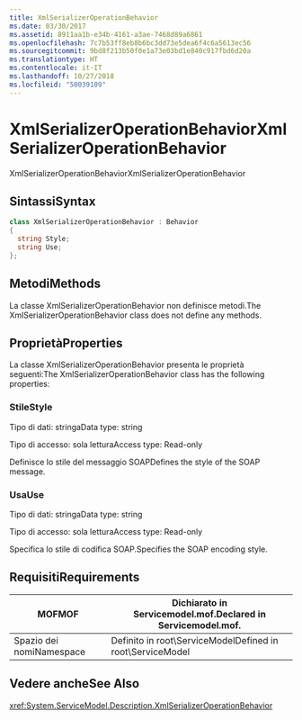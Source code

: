 ```yaml
---
title: XmlSerializerOperationBehavior
ms.date: 03/30/2017
ms.assetid: 8911aa1b-e34b-4161-a3ae-7468d89a6861
ms.openlocfilehash: 7c7b53ff8eb8b6bc3dd73e5dea6f4c6a5613ec56
ms.sourcegitcommit: 9bd8f213b50f0e1a73e03bd1e840c917fbd6d20a
ms.translationtype: HT
ms.contentlocale: it-IT
ms.lasthandoff: 10/27/2018
ms.locfileid: "50039109"
---
```

# <a name="xmlserializeroperationbehavior"></a><span data-ttu-id="dbf3e-102">XmlSerializerOperationBehavior</span><span class="sxs-lookup"><span data-stu-id="dbf3e-102">XmlSerializerOperationBehavior</span></span>
<span data-ttu-id="dbf3e-103">XmlSerializerOperationBehavior</span><span class="sxs-lookup"><span data-stu-id="dbf3e-103">XmlSerializerOperationBehavior</span></span>  
  
## <a name="syntax"></a><span data-ttu-id="dbf3e-104">Sintassi</span><span class="sxs-lookup"><span data-stu-id="dbf3e-104">Syntax</span></span>  
  
```csharp
class XmlSerializerOperationBehavior : Behavior  
{  
  string Style;  
  string Use;  
};  
```  
  
## <a name="methods"></a><span data-ttu-id="dbf3e-105">Metodi</span><span class="sxs-lookup"><span data-stu-id="dbf3e-105">Methods</span></span>  
 <span data-ttu-id="dbf3e-106">La classe XmlSerializerOperationBehavior non definisce metodi.</span><span class="sxs-lookup"><span data-stu-id="dbf3e-106">The XmlSerializerOperationBehavior class does not define any methods.</span></span>  
  
## <a name="properties"></a><span data-ttu-id="dbf3e-107">Proprietà</span><span class="sxs-lookup"><span data-stu-id="dbf3e-107">Properties</span></span>  
 <span data-ttu-id="dbf3e-108">La classe XmlSerializerOperationBehavior presenta le proprietà seguenti:</span><span class="sxs-lookup"><span data-stu-id="dbf3e-108">The XmlSerializerOperationBehavior class has the following properties:</span></span>  
  
### <a name="style"></a><span data-ttu-id="dbf3e-109">Stile</span><span class="sxs-lookup"><span data-stu-id="dbf3e-109">Style</span></span>  
 <span data-ttu-id="dbf3e-110">Tipo di dati: stringa</span><span class="sxs-lookup"><span data-stu-id="dbf3e-110">Data type: string</span></span>  
  
 <span data-ttu-id="dbf3e-111">Tipo di accesso: sola lettura</span><span class="sxs-lookup"><span data-stu-id="dbf3e-111">Access type: Read-only</span></span>  
  
 <span data-ttu-id="dbf3e-112">Definisce lo stile del messaggio SOAP</span><span class="sxs-lookup"><span data-stu-id="dbf3e-112">Defines the style of the SOAP message.</span></span>  
  
### <a name="use"></a><span data-ttu-id="dbf3e-113">Usa</span><span class="sxs-lookup"><span data-stu-id="dbf3e-113">Use</span></span>  
 <span data-ttu-id="dbf3e-114">Tipo di dati: stringa</span><span class="sxs-lookup"><span data-stu-id="dbf3e-114">Data type: string</span></span>  
  
 <span data-ttu-id="dbf3e-115">Tipo di accesso: sola lettura</span><span class="sxs-lookup"><span data-stu-id="dbf3e-115">Access type: Read-only</span></span>  
  
 <span data-ttu-id="dbf3e-116">Specifica lo stile di codifica SOAP.</span><span class="sxs-lookup"><span data-stu-id="dbf3e-116">Specifies the SOAP encoding style.</span></span>  
  
## <a name="requirements"></a><span data-ttu-id="dbf3e-117">Requisiti</span><span class="sxs-lookup"><span data-stu-id="dbf3e-117">Requirements</span></span>  
  
|<span data-ttu-id="dbf3e-118">MOF</span><span class="sxs-lookup"><span data-stu-id="dbf3e-118">MOF</span></span>|<span data-ttu-id="dbf3e-119">Dichiarato in Servicemodel.mof.</span><span class="sxs-lookup"><span data-stu-id="dbf3e-119">Declared in Servicemodel.mof.</span></span>|  
|---------|-----------------------------------|  
|<span data-ttu-id="dbf3e-120">Spazio dei nomi</span><span class="sxs-lookup"><span data-stu-id="dbf3e-120">Namespace</span></span>|<span data-ttu-id="dbf3e-121">Definito in root\ServiceModel</span><span class="sxs-lookup"><span data-stu-id="dbf3e-121">Defined in root\ServiceModel</span></span>|  
  
## <a name="see-also"></a><span data-ttu-id="dbf3e-122">Vedere anche</span><span class="sxs-lookup"><span data-stu-id="dbf3e-122">See Also</span></span>  
 <xref:System.ServiceModel.Description.XmlSerializerOperationBehavior>
